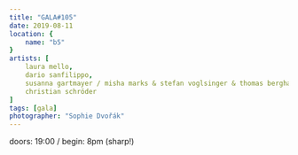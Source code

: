 ```yaml
---
title: "GALA#105"
date: 2019-08-11
location: {
    name: "b5"
}
artists: [
    laura mello,
    dario sanfilippo,
    susanna gartmayer / misha marks & stefan voglsinger & thomas berghammer,
    christian schröder
]
tags: [gala]
photographer: "Sophie Dvořák"
---
```

doors: 19:00 / begin: 8pm (sharp!)  
